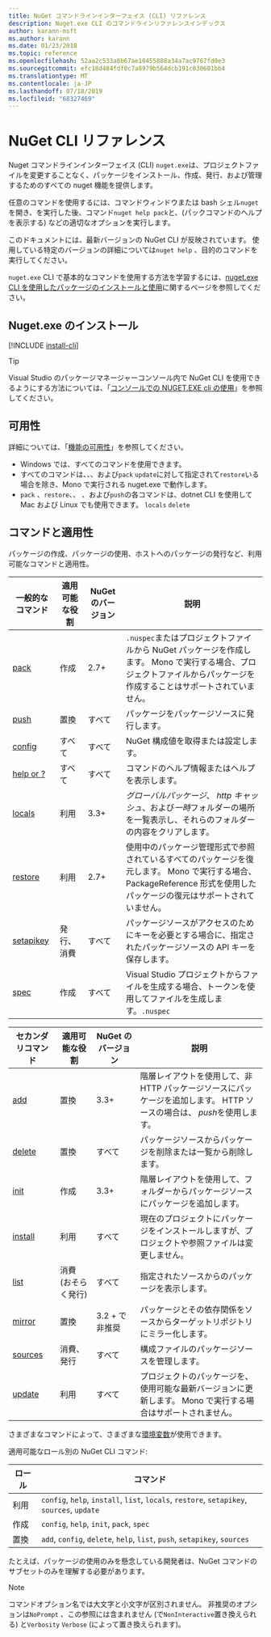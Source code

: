 ```yaml
---
title: NuGet コマンドラインインターフェイス (CLI) リファレンス
description: Nuget.exe CLI のコマンドラインリファレンスインデックス
author: karann-msft
ms.author: karann
ms.date: 01/23/2018
ms.topic: reference
ms.openlocfilehash: 52aa2c533a8b67ae10455888a34a7ac9767fd0e3
ms.sourcegitcommit: efc18d484fdf0c7a8979b564dcb191c030601bb4
ms.translationtype: MT
ms.contentlocale: ja-JP
ms.lasthandoff: 07/18/2019
ms.locfileid: "68327469"
---
```

# <a name="nuget-cli-reference"></a>NuGet CLI リファレンス

Nuget コマンドラインインターフェイス (CLI) `nuget.exe`は、プロジェクトファイルを変更することなく、パッケージをインストール、作成、発行、および管理するためのすべての nuget 機能を提供します。

任意のコマンドを使用するには、コマンドウィンドウまたは bash シェル`nuget`を開き、を実行した後、コマンド`nuget help pack`と、(パックコマンドのヘルプを表示する) などの適切なオプションを実行します。

このドキュメントには、最新バージョンの NuGet CLI が反映されています。 使用している特定のバージョンの詳細については`nuget help` 、目的のコマンドを実行してください。

`nuget.exe` CLI で基本的なコマンドを使用する方法を学習するには、[nuget.exe CLI を使用したパッケージのインストールと使用](../consume-packages/install-use-packages-nuget-cli.md)に関するページを参照してください。

## <a name="installing-nugetexe"></a>Nuget.exe のインストール

[!INCLUDE [install-cli](../includes/install-cli.md)]

> [!Tip]
> Visual Studio のパッケージマネージャーコンソール内で NuGet CLI を使用できるようにする方法については、「[コンソールでの NUGET.EXE cli の使用](../consume-packages/install-use-packages-powershell.md#use-the-nugetexe-cli-in-the-console)」を参照してください。

## <a name="availability"></a>可用性

詳細については、「[機能の可用性](../install-nuget-client-tools.md#feature-availability)」を参照してください。

- Windows では、すべてのコマンドを使用できます。
- すべてのコマンドは、、、および`pack` `update`に対して指定されて`restore`いる場合を除き、Mono で実行される nuget.exe で動作します。
- `pack` 、`restore`、、 、および`push`の各コマンドは、dotnet CLI を使用して Mac および Linux でも使用できます。 `locals` `delete`

## <a name="commands-and-applicability"></a>コマンドと適用性

パッケージの作成、パッケージの使用、ホストへのパッケージの発行など、利用可能なコマンドと適用性。

| 一般的なコマンド | 適用可能な役割 | NuGet のバージョン | 説明 |
| --- | --- | --- | --- |
| [pack](cli-reference/cli-ref-pack.md) | 作成 | 2.7+ | `.nuspec`またはプロジェクトファイルから NuGet パッケージを作成します。 Mono で実行する場合、プロジェクトファイルからパッケージを作成することはサポートされていません。 |
| [push](cli-reference/cli-ref-push.md) | 置換 | すべて | パッケージをパッケージソースに発行します。 |
| [config](cli-reference/cli-ref-config.md) | すべて | すべて | NuGet 構成値を取得または設定します。 |
| [help or ?](cli-reference/cli-ref-help.md) | すべて | すべて | コマンドのヘルプ情報またはヘルプを表示します。 |
| [locals](cli-reference/cli-ref-locals.md) | 利用 | 3.3+ | *グローバルパッケージ*、 *http キャッシュ*、および*一時*フォルダーの場所を一覧表示し、それらのフォルダーの内容をクリアします。 |
| [restore](cli-reference/cli-ref-restore.md) | 利用 | 2.7+ | 使用中のパッケージ管理形式で参照されているすべてのパッケージを復元します。 Mono で実行する場合、PackageReference 形式を使用したパッケージの復元はサポートされていません。 |
| [setapikey](cli-reference/cli-ref-setapikey.md) | 発行、消費 | すべて | パッケージソースがアクセスのためにキーを必要とする場合に、指定されたパッケージソースの API キーを保存します。 |
| [spec](cli-reference/cli-ref-spec.md) | 作成 | すべて | Visual Studio プロジェクトからファイルを生成する場合、トークンを使用してファイルを生成します。`.nuspec` |

| セカンダリコマンド | 適用可能な役割 | NuGet のバージョン | 説明 |
| --- | --- | --- | --- |
| [add](cli-reference/cli-ref-add.md) | 置換 | 3.3+ | 階層レイアウトを使用して、非 HTTP パッケージソースにパッケージを追加します。 HTTP ソースの場合は、 *push*を使用します。 |
| [delete](cli-reference/cli-ref-delete.md) | 置換 | すべて | パッケージソースからパッケージを削除または一覧から削除します。 |
| [init](cli-reference/cli-ref-init.md) | 作成 | 3.3+ | 階層レイアウトを使用して、フォルダーからパッケージソースにパッケージを追加します。 |
| [install](cli-reference/cli-ref-install.md) | 利用 | すべて | 現在のプロジェクトにパッケージをインストールしますが、プロジェクトや参照ファイルは変更しません。 |
| [list](cli-reference/cli-ref-list.md) | 消費 (おそらく発行) | すべて | 指定されたソースからのパッケージを表示します。 |
| [mirror](cli-reference/cli-ref-mirror.md) | 置換 | 3\.2 + で非推奨 | パッケージとその依存関係をソースからターゲットリポジトリにミラー化します。 |
| [sources](cli-reference/cli-ref-sources.md) | 消費、発行 | すべて | 構成ファイルのパッケージソースを管理します。 |
| [update](cli-reference/cli-ref-update.md) | 利用 | すべて | プロジェクトのパッケージを、使用可能な最新バージョンに更新します。 Mono で実行する場合はサポートされません。 |

さまざまなコマンドによって、さまざまな[環境変数](cli-reference/cli-ref-environment-variables.md)が使用できます。

適用可能なロール別の NuGet CLI コマンド:

| ロール | コマンド |
| --- | --- |
| 利用 | `config`, `help`, `install`, `list`, `locals`, `restore`, `setapikey`, `sources`, `update` |
| 作成 | `config`, `help`, `init`, `pack`, `spec` |
| 置換 | `add`, `config`, `delete`, `help`, `list`, `push`, `setapikey`, `sources` |

たとえば、パッケージの使用のみを懸念している開発者は、NuGet コマンドのサブセットのみを理解する必要があります。

> [!Note]
> コマンドオプション名では大文字と小文字が区別されません。 非推奨のオプションは`NoPrompt` 、この参照には含まれません (で`NonInteractive`置き換えられる) と`Verbosity` `Verbose` (によって置き換えられます)。
